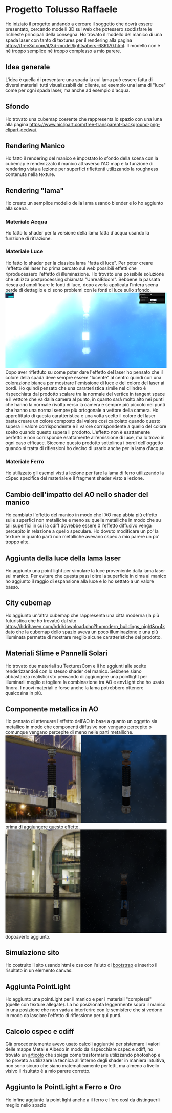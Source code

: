# Progetto Tolusso Raffaele 

Ho iniziato il progetto andando a cercare il soggetto che dovrà essere presentato, cercando modelli 3D sul web che potessero soddisfare le richieste principali della consegna. Ho trovato il modello del manico di una spada laser con tanto di textures per il rendering alla pagina https://free3d.com/it/3d-model/lightsabers-686170.html. Il modello non è né troppo semplice né troppo complesso a mio parere.

## Idea generale

L'idea è quella di presentare una spada la cui lama può essere fatta di diversi materiali tutti visualizzabili dal cliente, ad esempio una lama di "luce" come per ogni spada laser, ma anche ad esempio d'acqua.

## Sfondo

Ho trovato una cubemap coerente che rappresenta lo spazio con una luna alla pagina https://www.hiclipart.com/free-transparent-background-png-clipart-dcdwa/.

## Rendering Manico

Ho fatto il rendering del manico e impostato lo sfondo della scena con la cubemap e renderizzato il manico attraverso l'AO map e la funzione di rendering vista a lezione per superfici riflettenti utilizzando la roughness contenuta nella texture.

## Rendering "lama" 

Ho creato un semplice modello della lama usando blender e lo ho aggiunto alla scena.

### Materiale Acqua

Ho fatto lo shader per la versione della lama fatta d'acqua usando la funzione di rifrazione.

### Materiale Luce

Ho fatto lo shader per la classica lama "fatta di luce". Per poter creare l'effetto del laser ho prima cercato sul web possibili effetti che riproducessero l'effetto di illuminazione. Ho trovato una possibile soluzione che utilizza postprocessing chiamata "UnrealBloom". Sebbene la passata riesca ad amplificare le fonti di luce, dopo averla applicata l'intera scena perde di dettaglio e ci sono problemi con le fonti di luce sullo sfondo. 
![risultato utilizzando UnrealBloom](images/UnrealBloom.png) 
Dopo aver riflettuto su come poter dare l'effetto del laser ho pensato che il colore della spada deve sempre essere "lucente" al centro quindi con una colorazione bianca per mostrare l'emissione di luce e del colore del laser ai bordi. Ho quindi pensato che una caratteristica simile nel cilindro è rispecchiata dal prodotto scalare tra la normale del vertice in tangent space e il vettore che va dalla camera al punto, in quanto sarà molto alto nei punti che hanno la normale rivolta verso la camera e sempre più piccolo nei punti che hanno una normal sempre più ortogonale a vettore della camera. Ho approfittato di questa caratteristica e una volta scelto il colore del laser basta creare un colore composto dal valore così calcolato quando questo supera il valore corrispondente e il valore corrispondente a quello del colore scelto quando questo supera il prodotto. L'effetto non è esattamente perfetto e non corrisponde esattamente all'emissione di luce, ma lo trovo in ogni caso efficace. Siccome questo prodotto sottolinea i bordi dell'oggetto quando si tratta di riflessioni ho deciso di usarlo anche per la lama d'acqua.

### Materiale Ferro

Ho utilizzato gli esempi visti a lezione per fare la lama di ferro utilizzando la cSpec specifica del materiale e il fragment shader visto a lezione.

## Cambio dell'impatto del AO nello shader del manico

Ho cambiato l'effetto del manico in modo che l'AO map abbia più effetto sulle superfici non metalliche e meno su quelle metalliche in modo che su tali superfici in cui la cdiff dovrebbe essere 0 l'effetto diffusivo venga percepito in relazione a quello speculare. Ho dovuto modificare un po' la texture in quanto parti non metalliche avevano cspec a mio parere un po' troppo alte.

## Aggiunta della luce della lama laser

Ho aggiunto una point light per simulare la luce proveniente dalla lama laser sul manico. Per evitare che questa passi oltre la superficie in cima al manico ho aggiunto il raggio di espansione alla luce e lo ho settato a un valore basso.

## City cubemap 

Ho aggiunto un'altra cubemap che rappresenta una città moderna (la più futuristica che ho trovato) dal sito https://hdrihaven.com/hdri/download.php?h=modern_buildings_night&r=4k dato che la cubemap dello spazio aveva un poco illuminazione e una più illuminata permette di mostrare meglio alcune caratteristiche del prodotto.

## Materiali Slime e Pannelli Solari

Ho trovato due materiali su TexturesCom e li ho aggiunti alle scelte renderizzandoli con lo stesso shader del manico. Sebbene siano abbastanza realistici sto pensando di aggiungere una pointlight per illuminarli meglio e togliere la combinazione tra AO e envLight che ho usato finora. I nuovi materiali e forse anche la lama potrebbero ottenere qualcosina in più.

## Componente metallica in AO

Ho pensato di attenuare l'effetto dell'AO in base a quanto un oggetto sia metallico in modo che componenti diffusive non vengano percepito o comunque vengano percepite di meno nelle parti metalliche.
![prima](images/prima.png) prima di aggiungere questo effetto.
![dopo](images/dopo.png) dopoaverlo aggiunto.

## Simulazione sito

Ho costruito il sito usando html e css con l'aiuto di [bootstrap](https://getbootstrap.com/) e inserito il risultato in un elemento canvas.

## Aggiunta PointLight

Ho aggiunto una pointLight per il manico e per i materiali "complessi" (quelle con texture allegate). La ho posizionata leggermente sopra il manico in una posizione che non vada a interferire con le semisfere che si vedono in modo da lasciare l'effetto di riflessione per qui punti. 

## Calcolo cspec e cdiff

Già precedentemente avevo usato calcoli aggiuntivi per sistemare i valori delle mappe Metal e Albedo in modo da rispecchiare cspec e cdiff, 
ho trovato un [articolo](https://marmoset.co/posts/pbr-texture-conversion/#metaltospec) che spiega come trasformarle utilizzando photoshop e
ho provato a utilizzare la tecnica all'interno degli shader in maniera intuitiva, non sono sicuro che siano matematicamente perfetti, ma 
almeno a livello visivo il risultato è a mio parere corretto.

## Aggiunto la PointLight a Ferro e Oro

Ho infine aggiunto la point light anche a il ferro e l'oro così da distinguerli meglio nello spazio